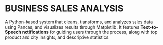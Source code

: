 # BUSINESS SALES ANALYSIS
A Python-based system that cleans, transforms, and analyzes sales data using Pandas, and visualizes results through Matplotlib.
It features **Text-to-Speech notifications** for guiding users through the process, along with top product and city insights, and descriptive statistics.

